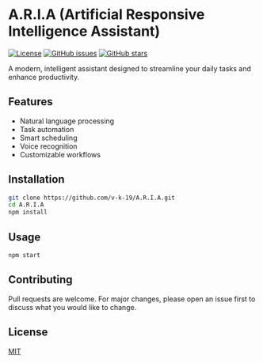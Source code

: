 # A.R.I.A (Artificial Responsive Intelligence Assistant)

[![License](https://img.shields.io/badge/License-MIT-blue.svg)](LICENSE)
[![GitHub issues](https://img.shields.io/github/issues/yourusername/A.R.I.A)](https://github.com/yourusername/A.R.I.A/issues)
[![GitHub stars](https://img.shields.io/github/stars/yourusername/A.R.I.A)](https://github.com/yourusername/A.R.I.A/stargazers)

A modern, intelligent assistant designed to streamline your daily tasks and enhance productivity.

## Features

- Natural language processing
- Task automation
- Smart scheduling
- Voice recognition
- Customizable workflows

## Installation

```bash
git clone https://github.com/v-k-19/A.R.I.A.git
cd A.R.I.A
npm install
```

## Usage

```bash
npm start
```

## Contributing

Pull requests are welcome. For major changes, please open an issue first to discuss what you would like to change.

## License

[MIT](https://choosealicense.com/licenses/mit/)